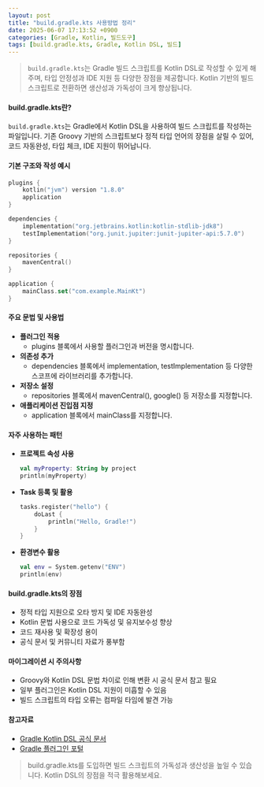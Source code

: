 ```yaml
---
layout: post
title: "build.gradle.kts 사용방법 정리"
date: 2025-06-07 17:13:52 +0900
categories: [Gradle, Kotlin, 빌드도구]
tags: [build.gradle.kts, Gradle, Kotlin DSL, 빌드]
---
```


> `build.gradle.kts`는 Gradle 빌드 스크립트를 Kotlin DSL로 작성할 수 있게 해주며, 타입 안정성과 IDE 지원 등 다양한 장점을 제공합니다.
> Kotlin 기반의 빌드 스크립트로 전환하면 생산성과 가독성이 크게 향상됩니다.

#### build.gradle.kts란?
`build.gradle.kts`는 Gradle에서 Kotlin DSL을 사용하여 빌드 스크립트를 작성하는 파일입니다. 기존 Groovy 기반의 스크립트보다 정적 타입 언어의 장점을 살릴 수 있어, 코드 자동완성, 타입 체크, IDE 지원이 뛰어납니다.

#### 기본 구조와 작성 예시
```kotlin
plugins {
    kotlin("jvm") version "1.8.0"
    application
}

dependencies {
    implementation("org.jetbrains.kotlin:kotlin-stdlib-jdk8")
    testImplementation("org.junit.jupiter:junit-jupiter-api:5.7.0")
}

repositories {
    mavenCentral()
}

application {
    mainClass.set("com.example.MainKt")
}
```

#### 주요 문법 및 사용법
- **플러그인 적용**
  - plugins 블록에서 사용할 플러그인과 버전을 명시합니다.
- **의존성 추가**
  - dependencies 블록에서 implementation, testImplementation 등 다양한 스코프에 라이브러리를 추가합니다.
- **저장소 설정**
  - repositories 블록에서 mavenCentral(), google() 등 저장소를 지정합니다.
- **애플리케이션 진입점 지정**
  - application 블록에서 mainClass를 지정합니다.

#### 자주 사용하는 패턴
- **프로젝트 속성 사용**
  ```kotlin
  val myProperty: String by project
  println(myProperty)
  ```
- **Task 등록 및 활용**
  ```kotlin
  tasks.register("hello") {
      doLast {
          println("Hello, Gradle!")
      }
  }
  ```
- **환경변수 활용**
  ```kotlin
  val env = System.getenv("ENV")
  println(env)
  ```

#### build.gradle.kts의 장점
- 정적 타입 지원으로 오타 방지 및 IDE 자동완성
- Kotlin 문법 사용으로 코드 가독성 및 유지보수성 향상
- 코드 재사용 및 확장성 용이
- 공식 문서 및 커뮤니티 자료가 풍부함

#### 마이그레이션 시 주의사항
- Groovy와 Kotlin DSL 문법 차이로 인해 변환 시 공식 문서 참고 필요
- 일부 플러그인은 Kotlin DSL 지원이 미흡할 수 있음
- 빌드 스크립트의 타입 오류는 컴파일 타임에 발견 가능

#### 참고자료
- [Gradle Kotlin DSL 공식 문서](https://docs.gradle.org/current/userguide/kotlin_dsl.html)
- [Gradle 플러그인 포털](https://plugins.gradle.org/)

> build.gradle.kts를 도입하면 빌드 스크립트의 가독성과 생산성을 높일 수 있습니다. Kotlin DSL의 장점을 적극 활용해보세요.
